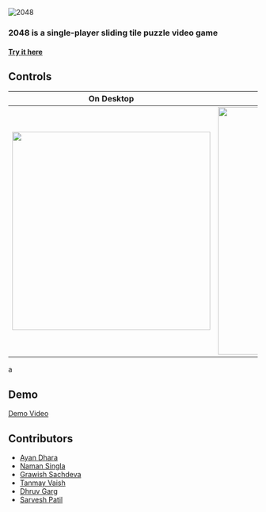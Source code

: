 ![2048](https://github.com/untitled-team-101/2048/blob/main/assets/2048-banner.png)

### 2048 is a single-player sliding tile puzzle video game
#### [Try it here](https://untitled-team-101.github.io/2048/)

## Controls
| On Desktop | On Mobile |
| --- | --- |
| <img src="https://github.com/untitled-team-101/2048/blob/main/assets/press-right.gif" height="400" /> | <img src="https://github.com/untitled-team-101/2048/blob/main/assets/swipe-right.gif" height="500" /> |
a
<!-- ## Screenshots
feature 1            |  feature 2
:-------------------------:|:-------------------------:
![](https://raw.githubusercontent.com/sarveshspatil111/sarveshspatil111/master/assets/gifs/ezgif.com-gif-maker.gif) | ![](https://raw.githubusercontent.com/sarveshspatil111/sarveshspatil111/master/assets/gifs/ezgif.com-gif-maker.gif)

feature 3             |  feature 4
:-------------------------:|:-------------------------:
![](https://raw.githubusercontent.com/sarveshspatil111/sarveshspatil111/master/assets/gifs/ezgif.com-gif-maker.gif) | ![](https://raw.githubusercontent.com/sarveshspatil111/sarveshspatil111/master/assets/gifs/ezgif.com-gif-maker.gif) -->

## Demo

[Demo Video](https://drive.google.com/drive/folders/1tg5Kp9G8smAlBwb2Qytpt0qKBjc8SWMz?usp=sharing)

## Contributors

- [Ayan Dhara](https://github.com/Ayan-Dhara)
- [Naman Singla](https://github.com/Naman-Singla777)
- [Grawish Sachdeva](https://github.com/grawish)
- [Tanmay Vaish](https://github.com/LEON6156SCOTT)
- [Dhruv Garg](https://github.com/dhruvgarg02)
- [Sarvesh Patil](https://github.com/sarveshspatil111)
